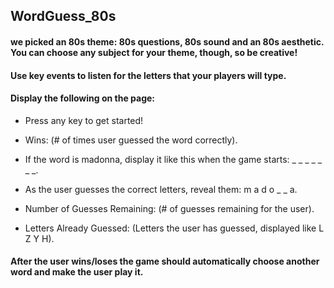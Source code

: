 ##  WordGuess_80s
#### we picked an 80s theme: 80s questions, 80s sound and an 80s aesthetic. You can choose any subject for your theme, though, so be creative!

####  Use key events to listen for the letters that your players will type.

#### Display the following on the page:


* Press any key to get started!


* Wins: (# of times user guessed the word correctly).


* If the word is madonna, display it like this when the game starts: _ _ _ _ _ _ _.


* As the user guesses the correct letters, reveal them: m a d o _  _ a.


* Number of Guesses Remaining: (# of guesses remaining for the user).


* Letters Already Guessed: (Letters the user has guessed, displayed like L Z Y H).


#### After the user wins/loses the game should automatically choose another word and make the user play it.
